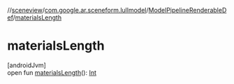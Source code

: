 //[sceneview](../../../index.md)/[com.google.ar.sceneform.lullmodel](../index.md)/[ModelPipelineRenderableDef](index.md)/[materialsLength](materials-length.md)

# materialsLength

[androidJvm]\
open fun [materialsLength](materials-length.md)(): [Int](https://kotlinlang.org/api/latest/jvm/stdlib/kotlin/-int/index.html)
